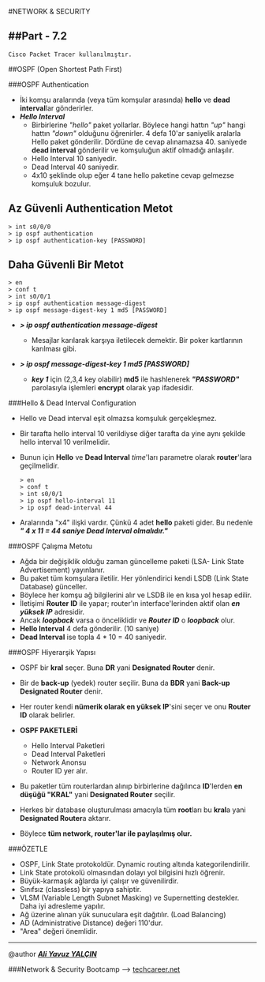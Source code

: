 #NETWORK & SECURITY

##Part - 7.2
----

	Cisco Packet Tracer kullanılmıştır.

##OSPF (Open Shortest Path First)

###OSPF Authentication

*	İki komşu aralarında (veya tüm komşular arasında) **hello** ve **dead** **interval**lar gönderirler.
*	***Hello Interval***
	*	Birbirlerine *"hello"* paket yollarlar. Böylece hangi hattın *"up"* hangi hattın *"down"* olduğunu öğrenirler. 4 defa 10'ar saniyelik aralarla Hello paket gönderilir. Dördüne de cevap alınamazsa 40. saniyede **dead interval** gönderilir ve komşuluğun aktif olmadığı anlaşılır.
	*	Hello Interval 10 saniyedir. 
	*	Dead Interval 40 saniyedir.
	*	4x10 şeklinde olup eğer 4 tane hello paketine cevap gelmezse komşuluk bozulur.

**Az Güvenli Authentication Metot**
---
	> int s0/0/0
	> ip ospf authentication
	> ip ospf authentication-key [PASSWORD]

**Daha Güvenli Bir Metot**
--
	> en
	> conf t
	> int s0/0/1
	> ip ospf authentication message-digest
	> ip ospf message-digest-key 1 md5 [PASSWORD]

*	***> ip ospf authentication message-digest***
	*	Mesajlar karılarak karşıya iletilecek demektir. Bir poker kartlarının karılması gibi.

*	***> ip ospf message-digest-key 1 md5 [PASSWORD]***
	* ***key 1*** için (2,3,4 key olabilir) **md5** ile hashlenerek ***"PASSWORD"*** parolasıyla işlemleri **encrypt** olarak yap ifadesidir.

###Hello & Dead Interval Configuration

*	Hello ve Dead interval eşit olmazsa komşuluk gerçekleşmez.
*	Bir tarafta hello interval 10 verildiyse diğer tarafta da yine aynı şekilde hello interval 10 verilmelidir.
*	Bunun için **Hello** ve **Dead Interval** *time*'ları parametre olarak **router**'lara geçilmelidir.

		> en
		> conf t
		> int s0/0/1
		> ip ospf hello-interval 11
		> ip ospf dead-interval 44

*	Aralarında "x4" ilişki vardır. Çünkü 4 adet **hello** paketi gider. Bu nedenle ***" 4 x 11 = 44 saniye Dead Interval olmalıdır."***


###OSPF Çalışma Metotu

*	Ağda bir değişiklik olduğu zaman güncelleme paketi (LSA- Link State Advertisement) yayınlanır.
*	Bu paket tüm komşulara iletilir. Her yönlendirici kendi LSDB (Link State Database) günceller.
*	Böylece her komşu ağ bilgilerini alır ve LSDB ile en kısa yol hesap edilir.
*	İletişimi **Router ID** ile yapar; router'ın interface'lerinden aktif olan ***en yüksek IP*** adresidir.
*	Ancak ***loopback*** varsa o önceliklidir ve ***Router ID*** o ***loopback*** olur.
*	**Hello Interval** 4 defa gönderilir. (10 saniye)
*	**Dead Interval** ise topla 4 * 10 = 40 saniyedir.

###OSPF Hiyerarşik Yapısı

*	OSPF bir **kral** seçer. Buna **DR** yani **Designated Router** denir.
*	Bir de **back-up** (yedek) router seçilir. Buna da **BDR** yani **Back-up Designated Router** denir.
*	Her router kendi **nümerik olarak en yüksek IP**'sini seçer ve onu **Router ID** olarak belirler.
*	**OSPF PAKETLERİ**
	*	Hello Interval Paketleri
	*	Dead Interval Paketleri
	*	Network Anonsu
	*	Router ID yer alır.

*	Bu paketler tüm routerlardan alınıp birbirlerine dağılınca **ID**'lerden **en düşüğü "KRAL"** yani **Designated Router** seçilir.
*	Herkes bir database oluşturulması amacıyla tüm **root**ları bu **kral**a yani **Designated Router**a aktarır.
*	Böylece **tüm network, router'lar ile paylaşılmış olur.**

###ÖZETLE

*	OSPF, Link State protokoldür. Dynamic routing altında kategorilendirilir.
*	Link State protokolü olmasından dolayı yol bilgisini hızlı öğrenir. 
*	Büyük-karmaşık ağlarda iyi çalışır ve güvenilirdir.
*	Sınıfsız (classless) bir yapıya sahiptir.
*	VLSM (Variable Length Subnet Masking) ve Supernetting destekler. Daha iyi adresleme yapılır.
*	Ağ üzerine alınan yük sunuculara eşit dağıtılır. (Load Balancing)
*	AD (Administrative Distance) değeri 110'dur.
*	"Area" değeri önemlidir.

---

@author ***[Ali Yavuz YALÇIN](https://www.linkedin.com/in/ali-yavuz-yalcin/)***

###Network & Security Bootcamp --> [techcareer.net](https://www.techcareer.net/en)
 